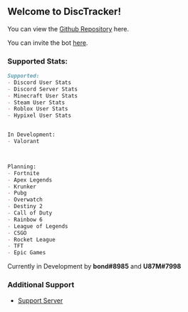 ## Welcome to DiscTracker!

You can view the [Github Repository](https://github.com/BlueOrcaz/disctracker) here.

You can invite the bot [here](https://discord.com/api/oauth2/authorize?client_id=964009700452597800&permissions=8&scope=bot%20applications.commands).

### Supported Stats:

```markdown
Supported:
- Discord User Stats
- Discord Server Stats
- Minecraft User Stats
- Steam User Stats
- Roblox User Stats
- Hypixel User Stats


In Development:
- Valorant 



Planning:
- Fortnite 
- Apex Legends
- Krunker 
- Pubg
- Overwatch
- Destiny 2
- Call of Duty
- Rainbow 6
- League of Legends
- CSGO
- Rocket League
- TFT
- Epic Games

```

Currently in Development by **bond#8985** and **U87M#7998**

### Additional Support
- [Support Server](https://discord.gg/Q6BNJP8awe)
